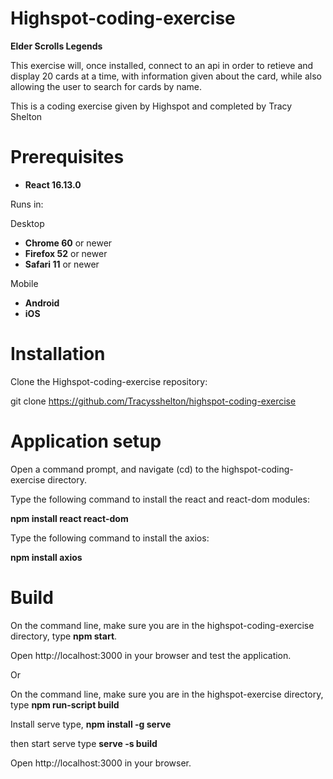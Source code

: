 # Highspot-coding-exercise
**Elder Scrolls Legends**

This exercise will, once installed, connect to an api in order to retieve and display 20 cards at a time, with information given about the card, while also allowing the user to search for cards by name.

This is a coding exercise given by Highspot and completed by Tracy Shelton

# Prerequisites

- **React 16.13.0**

Runs in:

Desktop
- **Chrome 60** or newer
- **Firefox 52** or newer
- **Safari 11** or newer

Mobile
- **Android**
- **iOS**

# Installation
Clone the Highspot-coding-exercise repository:

git clone https://github.com/Tracysshelton/highspot-coding-exercise

# Application setup
Open a command prompt, and navigate (cd) to the highspot-coding-exercise directory.

Type the following command to install the react and react-dom modules:

**npm install react react-dom**

Type the following command to install the axios:

**npm install axios**

# Build
On the command line, make sure you are in the highspot-coding-exercise directory, type **npm start**.

Open http://localhost:3000 in your browser and test the application.

Or 

On the command line, make sure you are in the highspot-exercise directory, type **npm run-script build**

Install serve type, **npm install -g serve**

then start serve type **serve -s build**

Open http://localhost:3000 in your browser.

